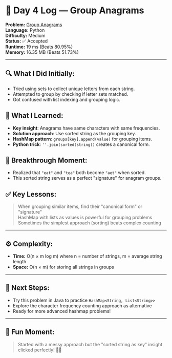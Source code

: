 # 📅 Day 4 Log — Group Anagrams

**Problem:** [Group Anagrams](https://leetcode.com/problems/group-anagrams/)  
**Language:** Python  
**Difficulty:** Medium  
**Status:** ✅ Accepted  
**Runtime:** 19 ms (Beats 80.95%)  
**Memory:** 16.35 MB (Beats 51.73%)  

---

## 🔍 What I Did Initially:
- Tried using sets to collect unique letters from each string.
- Attempted to group by checking if letter sets matched.
- Got confused with list indexing and grouping logic.

## 🧠 What I Learned:
- **Key insight**: Anagrams have same characters with same frequencies.
- **Solution approach**: Use sorted string as the grouping key.
- **HashMap pattern**: `groups[key].append(value)` for grouping items.
- **Python trick**: `''.join(sorted(string))` creates a canonical form.

## 🤯 Breakthrough Moment:
- Realized that `"eat"` and `"tea"` both become `"aet"` when sorted.
- This sorted string serves as a perfect "signature" for anagram groups.

## ✅ Key Lessons:
> When grouping similar items, find their "canonical form" or "signature"  
> HashMap with lists as values is powerful for grouping problems  
> Sometimes the simplest approach (sorting) beats complex counting

---

## ⚙️ Complexity:
- **Time:** O(n × m log m) where n = number of strings, m = average string length
- **Space:** O(n × m) for storing all strings in groups

---

## 🎯 Next Steps:
- Try this problem in Java to practice `HashMap<String, List<String>>`
- Explore the character frequency counting approach as alternative
- Ready for more advanced hashmap problems!

---

## 💬 Fun Moment:
> Started with a messy approach but the "sorted string as key" insight clicked perfectly! 🔑✨